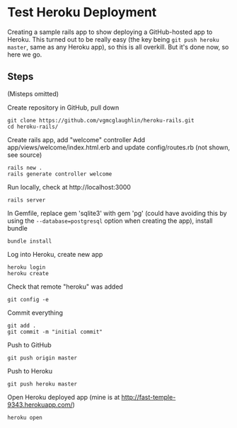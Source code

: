 Test Heroku Deployment
============

Creating a sample rails app to show deploying a GitHub-hosted app to Heroku. This turned out to be really easy (the key being `git push heroku master`, same as any Heroku app), so this is all overkill. But it's done now, so here we go.

Steps
----------
(Misteps omitted)

Create repository in GitHub, pull down

    git clone https://github.com/vgmcglaughlin/heroku-rails.git
    cd heroku-rails/

Create rails app, add "welcome" controller
Add app/views/welcome/index.html.erb and update config/routes.rb (not shown, see source)

    rails new .
    rails generate controller welcome

Run locally, check at http://localhost:3000

    rails server

In Gemfile, replace gem 'sqlite3' with gem 'pg' (could have avoiding this by using the `--database=postgresql` option when creating the app), install bundle

    bundle install

Log into Heroku, create new app

    heroku login
    heroku create

Check that remote "heroku" was added

    git config -e

Commit everything

    git add .
    git commit -m "initial commit"

Push to GitHub

    git push origin master

Push to Heroku

    git push heroku master

Open Heroku deployed app (mine is at http://fast-temple-9343.herokuapp.com/)

    heroku open